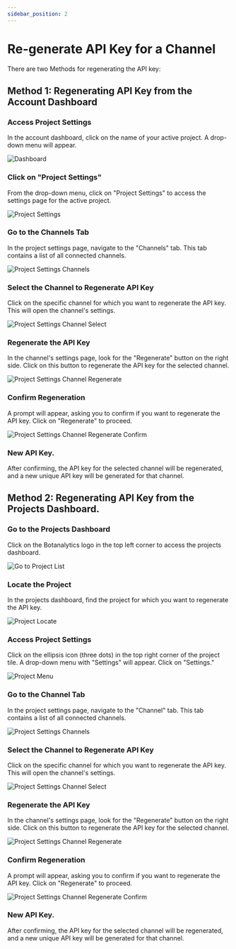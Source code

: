 ```yaml
---
sidebar_position: 2
---
```


# Re-generate API Key for a Channel

There are two Methods for regenerating the API key:

## Method 1: Regenerating API Key from the Account Dashboard


### Access Project Settings

In the account dashboard, click on the name of your active project. A drop-down menu will appear.

![Dashboard](@site/static/img/dashboard.png)

### Click on "Project Settings"

From the drop-down menu, click on "Project Settings" to access the settings page for the active project.

![Project Settings](@site/static/img/projects/settings.png)

### Go to the Channels Tab

In the project settings page, navigate to the "Channels" tab. This tab contains a list of all connected channels.

![Project Settings Channels](@site/static/img/projects/settings-channels.png)

### Select the Channel to Regenerate API Key

Click on the specific channel for which you want to regenerate the API key. This will open the channel's settings.

![Project Settings Channel Select](@site/static/img/projects/settings-channel-select.png)


### Regenerate the API Key

In the channel's settings page, look for the "Regenerate" button on the right side. Click on this button to regenerate the API key for the selected channel.


![Project Settings Channel Regenerate](@site/static/img/projects/settings-regenerate.png)

### Confirm Regeneration

A prompt will appear, asking you to confirm if you want to regenerate the API key. Click on  "Regenerate" to proceed.

![Project Settings Channel Regenerate Confirm](@site/static/img/projects/channel-regenerate-confirm.png)


### New API Key.

After confirming, the API key for the selected channel will be regenerated, and a new unique API key will be generated for that channel.


## Method 2: Regenerating API Key from the Projects Dashboard.

### Go to the Projects Dashboard

Click on the Botanalytics logo in the top left corner to access the projects dashboard.

![Go to Project List](@site/static/img/projects/go-to-list.png)

### Locate the Project

In the projects dashboard, find the project for which you want to regenerate the API key.

![Project Locate](@site/static/img/projects/locate.png)

### Access Project Settings

Click on the ellipsis icon (three dots) in the top right corner of the project tile. A drop-down menu with "Settings" will appear. Click on "Settings."

![Project Menu](@site/static/img/projects/menu-icon.png)

### Go to the Channel Tab

In the project settings page, navigate to the "Channel" tab. This tab contains a list of all connected channels.

![Project Settings Channels](@site/static/img/projects/settings-channels.png)


### Select the Channel to Regenerate API Key

Click on the specific channel for which you want to regenerate the API key. This will open the channel's settings.

![Project Settings Channel Select](@site/static/img/projects/settings-channel-select.png)


### Regenerate the API Key

In the channel's settings page, look for the "Regenerate" button on the right side. Click on this button to regenerate the API key for the selected channel.


![Project Settings Channel Regenerate](@site/static/img/projects/settings-regenerate.png)

### Confirm Regeneration

A prompt will appear, asking you to confirm if you want to regenerate the API key. Click on  "Regenerate" to proceed.

![Project Settings Channel Regenerate Confirm](@site/static/img/projects/channel-regenerate-confirm.png)


### New API Key.

After confirming, the API key for the selected channel will be regenerated, and a new unique API key will be generated for that channel.

